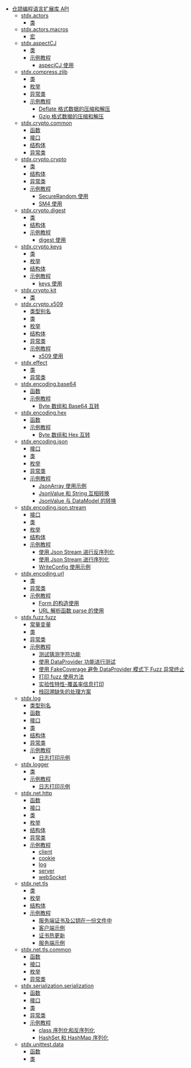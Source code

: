 - [仓颉编程语言扩展库 API](libs_stdx/libs_overview.md)
    - [stdx.actors](libs_stdx/actors/actors_package_overview.md)
        - [类](libs_stdx/actors/actors_package_api/actors_package_classes.md)
    - [stdx.actors.macros](libs_stdx/actors/macros/macros_package_overview.md)
        - [宏](libs_stdx/actors/macros/macros_package_api/macros_package_macros.md)
    - [stdx.aspectCJ](libs_stdx/aspectCJ/aspectCJ_package_overview.md)
        - [类](libs_stdx/aspectCJ/aspectCJ_package_api/aspectCJ_package_classes.md)
        - [示例教程]()
            - [aspecjCJ 使用](libs_stdx/aspectCJ/aspectCJ_samples/aspectCJ_sample.md)
    - [stdx.compress.zlib](libs_stdx/compress/zlib/zlib_package_overview.md)
        - [类](libs_stdx/compress/zlib/zlib_package_api/zlib_package_classes.md)
        - [枚举](libs_stdx/compress/zlib/zlib_package_api/zlib_package_enums.md)
        - [异常类](libs_stdx/compress/zlib/zlib_package_api/zlib_package_exceptions.md)
        - [示例教程]()
            - [Deflate 格式数据的压缩和解压](libs_stdx/compress/zlib/zlib_samples/deflate_compress_decompress.md)
            - [Gzip 格式数据的压缩和解压](libs_stdx/compress/zlib/zlib_samples/gzip_compress_decompress.md)
    - [stdx.crypto.common](libs_stdx/crypto/common/crypto_common_package_overview.md)
        - [函数](libs_stdx/crypto/common/crypto_common_package_api/crypto_common_package_funcs.md)
        - [接口](libs_stdx/crypto/common/crypto_common_package_api/crypto_common_package_interfaces.md)
        - [结构体](libs_stdx/crypto/common/crypto_common_package_api/crypto_common_package_structs.md)
        - [异常类](libs_stdx/crypto/common/crypto_common_package_api/crypto_common_package_exceptions.md)
    - [stdx.crypto.crypto](libs_stdx/crypto/crypto/crypto_package_overview.md)
        - [类](libs_stdx/crypto/crypto/crypto_package_api/crypto_package_classes.md)
        - [结构体](libs_stdx/crypto/crypto/crypto_package_api/crypto_package_structs.md)
        - [异常类](libs_stdx/crypto/crypto/crypto_package_api/crypto_package_exceptions.md)
        - [示例教程]()
            - [SecureRandom 使用](libs_stdx/crypto/crypto/crypto_samples/sample_secure_random.md)
            - [SM4 使用](libs_stdx/crypto/crypto/crypto_samples/sample_crypto.md)
    - [stdx.crypto.digest](libs_stdx/crypto/digest/crypto_digest_package_overview.md)
        - [类](libs_stdx/crypto/digest/digest_package_api/digest_package_classes.md)
        - [结构体](libs_stdx/crypto/digest/digest_package_api/digest_package_structs.md)
        - [示例教程]()
            - [digest 使用](libs_stdx/crypto/digest/digest_samples/sample_digest.md)
    - [stdx.crypto.keys](libs_stdx/crypto/keys/keys_package_overview.md)
        - [类](libs_stdx/crypto/keys/keys_package_api/keys_package_classes.md)
        - [枚举](libs_stdx/crypto/keys/keys_package_api/keys_package_enums.md)
        - [结构体](libs_stdx/crypto/keys/keys_package_api/keys_package_structs.md)
        - [示例教程]()
            - [keys 使用](libs_stdx/crypto/keys/keys_samples/sample_keys.md)
    - [stdx.crypto.kit](libs_stdx/crypto/kit/crypto_kit_package_overview.md)
        - [类](libs_stdx/crypto/kit/crypto_kit_package_api/crypto_kit_package_classes.md)
    - [stdx.crypto.x509](libs_stdx/crypto/x509/x509_package_overview.md)
        - [类型别名](libs_stdx/crypto/x509/x509_package_api/x509_package_type.md)
        - [类](libs_stdx/crypto/x509/x509_package_api/x509_package_classes.md)
        - [枚举](libs_stdx/crypto/x509/x509_package_api/x509_package_enums.md)
        - [结构体](libs_stdx/crypto/x509/x509_package_api/x509_package_structs.md)
        - [异常类](libs_stdx/crypto/x509/x509_package_api/x509_package_exceptions.md)
        - [示例教程]()
            - [x509 使用](libs_stdx/crypto/x509/x509_samples/sample_x509.md)
    - [stdx.effect](libs_stdx/effect/effect_package_overview.md)
        - [类](libs_stdx/effect/effect_package_api/effect_package_classes.md)
        - [异常类](libs_stdx/effect/effect_package_api/effect_package_exceptions.md)
    - [stdx.encoding.base64](libs_stdx/encoding/base64/base64_package_overview.md)
        - [函数](libs_stdx/encoding/base64/base64_package_api/base64_package_funcs.md)
        - [示例教程]()
            - [Byte 数组和 Base64 互转](libs_stdx/encoding/base64/base64_samples/base64.md)
    - [stdx.encoding.hex](libs_stdx/encoding/hex/hex_package_overview.md)
        - [函数](libs_stdx/encoding/hex/hex_package_api/hex_package_funcs.md)
        - [示例教程]()
            - [Byte 数组和 Hex 互转](libs_stdx/encoding/hex/hex_samples/hex.md)
    - [stdx.encoding.json](libs_stdx/encoding/json/json_package_overview.md)
        - [接口](libs_stdx/encoding/json/json_package_api/encoding_json_package_interfaces.md)
        - [类](libs_stdx/encoding/json/json_package_api/encoding_json_package_classes.md)
        - [枚举](libs_stdx/encoding/json/json_package_api/encoding_json_package_enums.md)
        - [异常类](libs_stdx/encoding/json/json_package_api/encoding_json_package_exceptions.md)
        - [示例教程]()
            - [JsonArray 使用示例](libs_stdx/encoding/json/json_samples/json_array_sample.md)
            - [JsonValue 和 String 互相转换](libs_stdx/encoding/json/json_samples/json_value_sample.md)
            - [JsonValue 与 DataModel 的转换](libs_stdx/encoding/json/json_samples/to_json_sample.md)
    - [stdx.encoding.json.stream](libs_stdx/encoding/json_stream/json_stream_package_overview.md)
        - [接口](libs_stdx/encoding/json_stream/json_stream_package_api/encoding_json_stream_package_interfaces.md)
        - [类](libs_stdx/encoding/json_stream/json_stream_package_api/encoding_json_stream_package_classes.md)
        - [枚举](libs_stdx/encoding/json_stream/json_stream_package_api/encoding_json_stream_package_enums.md)
        - [结构体](libs_stdx/encoding/json_stream/json_stream_package_api/encoding_json_stream_package_structs.md)
        - [示例教程]()
            - [使用 Json Stream 进行反序列化](libs_stdx/encoding/json_stream/json_stream_samples/sample_json_reader.md)
            - [使用 Json Stream 进行序列化](libs_stdx/encoding/json_stream/json_stream_samples/sample_json_writer.md)
            - [WriteConfig 使用示例](libs_stdx/encoding/json_stream/json_stream_samples/sample_json_writeconfig.md)
    - [stdx.encoding.url](libs_stdx/encoding/url/url_package_overview.md)
        - [类](libs_stdx/encoding/url/url_package_api/url_package_classes.md)
        - [异常类](libs_stdx/encoding/url/url_package_api/url_package_exceptions.md)
        - [示例教程]()
            - [Form 的构造使用](libs_stdx/encoding/url/url_samples/form.md)
            - [URL 解析函数 parse 的使用](libs_stdx/encoding/url/url_samples/url_parse.md)
    - [stdx.fuzz.fuzz](libs_stdx/fuzz/fuzz_package_overview.md)
        - [常量变量](libs_stdx/fuzz/fuzz_package_api/fuzz_package_constants_vars.md)
        - [类](libs_stdx/fuzz/fuzz_package_api/fuzz_package_classes.md)
        - [异常类](libs_stdx/fuzz/fuzz_package_api/fuzz_package_exceptions.md)
        - [示例教程]()
            - [测试猜测字符功能](libs_stdx/fuzz/fuzz_samples/basic_fuzzing_test.md)
            - [使用 DataProvider 功能进行测试](libs_stdx/fuzz/fuzz_samples/dataprovider_usage.md)
            - [使用 FakeCoverage 避免 DataProvider 模式下 Fuzz 异常终止](libs_stdx/fuzz/fuzz_samples/fake_coverage_usage.md)
            - [打印 fuzz 使用方法](libs_stdx/fuzz/fuzz_samples/print_cj-fuzz_usage.md)
            - [实验性特性-覆盖率信息打印](libs_stdx/fuzz/fuzz_samples/print_coverage.md)
            - [栈回溯缺失的处理方案](libs_stdx/fuzz/fuzz_samples/stack_backtrace_missing_solution.md)
    - [stdx.log](libs_stdx/log/log_package_overview.md)
        - [类型别名](libs_stdx/log/log_package_api/log_package_types.md)
        - [函数](libs_stdx/log/log_package_api/log_package_funcs.md)
        - [接口](libs_stdx/log/log_package_api/log_package_interfaces.md)
        - [类](libs_stdx/log/log_package_api/log_package_classes.md)
        - [结构体](libs_stdx/log/log_package_api/log_package_structs.md)
        - [异常类](libs_stdx/log/log_package_api/log_package_exceptions.md)
        - [示例教程]()
            - [日志打印示例](libs_stdx/log/log_samples/log_sample.md)
    - [stdx.logger](libs_stdx/logger/logger_package_overview.md)
        - [类](libs_stdx/logger/logger_package_api/logger_package_classes.md)
        - [示例教程]()
            - [日志打印示例](libs_stdx/logger/logger_samples/logger_sample.md)
    - [stdx.net.http](libs_stdx/net/http/http_package_overview.md)
        - [函数](libs_stdx/net/http/http_package_api/http_package_funcs.md)
        - [接口](libs_stdx/net/http/http_package_api/http_package_interfaces.md)
        - [类](libs_stdx/net/http/http_package_api/http_package_classes.md)
        - [枚举](libs_stdx/net/http/http_package_api/http_package_enums.md)
        - [结构体](libs_stdx/net/http/http_package_api/http_package_structs.md)
        - [异常类](libs_stdx/net/http/http_package_api/http_package_exceptions.md)
        - [示例教程]()
            - [client](libs_stdx/net/http/http_samples/http_client.md)
            - [cookie](libs_stdx/net/http/http_samples/cookie.md)
            - [log](libs_stdx/net/http/http_samples/log.md)
            - [server](libs_stdx/net/http/http_samples/http_server.md)
            - [webSocket](libs_stdx/net/http/http_samples/webSocket.md)
    - [stdx.net.tls](libs_stdx/net/tls/tls_package_overview.md)
        - [类](libs_stdx/net/tls/tls_package_api/tls_package_classes.md)
        - [枚举](libs_stdx/net/tls/tls_package_api/tls_package_enums.md)
        - [结构体](libs_stdx/net/tls/tls_package_api/tls_package_structs.md)
        - [示例教程]()
            - [服务端证书及公钥在一份文件中](libs_stdx/net/tls/tls_samples/cert_key.md)
            - [客户端示例](libs_stdx/net/tls/tls_samples/client.md)
            - [证书热更新](libs_stdx/net/tls/tls_samples/hot_update_cert.md)
            - [服务端示例](libs_stdx/net/tls/tls_samples/server.md)
    - [stdx.net.tls.common](libs_stdx/net/tls/common/tls_common_package_overview.md)
        - [函数](libs_stdx/net/tls/common/tls_common_package_api/tls_common_package_funcs.md)
        - [接口](libs_stdx/net/tls/common/tls_common_package_api/tls_common_package_interfaces.md)
        - [枚举](libs_stdx/net/tls/common/tls_common_package_api/tls_common_package_enums.md)
        - [异常类](libs_stdx/net/tls/common/tls_common_package_api/tls_common_package_exceptions.md)
    - [stdx.serialization.serialization](libs_stdx/serialization/serialization_package_overview.md)
        - [函数](libs_stdx/serialization/serialization_package_api/serialization_package_functions.md)
        - [接口](libs_stdx/serialization/serialization_package_api/serialization_package_interfaces.md)
        - [类](libs_stdx/serialization/serialization_package_api/serialization_package_classes.md)
        - [异常类](libs_stdx/serialization/serialization_package_api/serialization_package_exceptions.md)
        - [示例教程]()
            - [class 序列化和反序列化](libs_stdx/serialization/serialization_samples/serialize_and_deserialize_class.md)
            - [HashSet 和 HashMap 序列化](libs_stdx/serialization/serialization_samples/serialize_hashmap_and_hashset.md)
    - [stdx.unittest.data](libs_stdx/unittest/data/data_package_overview.md)
        - [函数](libs_stdx/unittest/data/data_package_api/data_package_functions.md)
        - [类](libs_stdx/unittest/data/data_package_api/data_package_classes.md)
